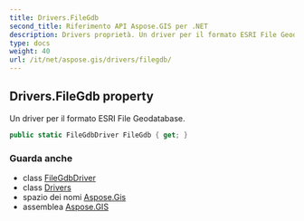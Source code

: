 ```yaml
---
title: Drivers.FileGdb
second_title: Riferimento API Aspose.GIS per .NET
description: Drivers proprietà. Un driver per il formato ESRI File Geodatabase.
type: docs
weight: 40
url: /it/net/aspose.gis/drivers/filegdb/
---
```

## Drivers.FileGdb property

Un driver per il formato ESRI File Geodatabase.

```csharp
public static FileGdbDriver FileGdb { get; }
```

### Guarda anche

* class [FileGdbDriver](../../../aspose.gis.formats.filegdb/filegdbdriver/)
* class [Drivers](../)
* spazio dei nomi [Aspose.Gis](../../drivers/)
* assemblea [Aspose.GIS](../../../)


